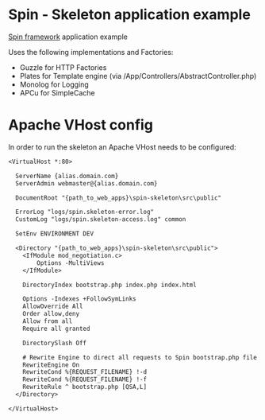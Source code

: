 # Spin - Skeleton application example

[Spin framework](https://github.com/Celarius/spin-framework) application example

Uses the following implementations and Factories:
* Guzzle for HTTP Factories
* Plates for Template engine (via /App/Controllers/AbstractController.php)
* Monolog for Logging
* APCu for SimpleCache

# Apache VHost config

In order to run the skeleton an Apache VHost needs to be configured:

```txt
<VirtualHost *:80>

  ServerName {alias.domain.com}
  ServerAdmin webmaster@{alias.domain.com}

  DocumentRoot "{path_to_web_apps}\spin-skeleton\src\public"

  ErrorLog "logs/spin.skeleton-error.log"
  CustomLog "logs/spin.skeleton-access.log" common

  SetEnv ENVIRONMENT DEV

  <Directory "{path_to_web_apps}\spin-skeleton\src\public">
    <IfModule mod_negotiation.c>
        Options -MultiViews
    </IfModule>

    DirectoryIndex bootstrap.php index.php index.html

    Options -Indexes +FollowSymLinks
    AllowOverride All
    Order allow,deny
    Allow from all
    Require all granted

    DirectorySlash Off

    # Rewrite Engine to direct all requests to Spin bootstrap.php file
    RewriteEngine On
    RewriteCond %{REQUEST_FILENAME} !-d
    RewriteCond %{REQUEST_FILENAME} !-f
    RewriteRule ^ bootstrap.php [QSA,L]
  </Directory>

</VirtualHost>
```
